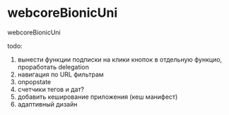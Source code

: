 webcoreBionicUni
================

webcoreBionicUni


todo:
1. вынести функции подписки на клики кнопок в отдельную функцио, проработать delegation
2. навигация по URL фильтрам
3. onpopstate
4. счетчики тегов и дат?
5. добавить кеширование приложения (кеш манифест)
6. адаптивный дизайн
